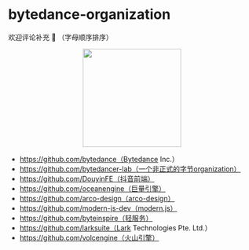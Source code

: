 # bytedance-organization
欢迎评论补充 🎉 （字母顺序排序）

<p align="center">
  <a href="https://ant.design">
    <img width="200" src="https://avatars.githubusercontent.com/u/93518756?s=200&v=4">
  </a>
</p>


- https://github.com/bytedance（Bytedance Inc.）
- https://github.com/bytedancer-lab（一个非正式的字节organization）
- https://github.com/DouyinFE（抖音前端）
- https://github.com/oceanengine（巨量引擎）
- https://github.com/arco-design（arco-design）
- https://github.com/modern-js-dev（modern.js）
- https://github.com/byteinspire（轻服务）
- https://github.com/larksuite（Lark Technologies Pte. Ltd.）
- https://github.com/volcengine（火山引擎）
